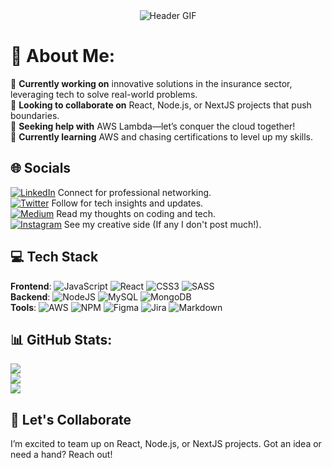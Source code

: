 <div align="center">
<img src="https://github.com/Aaron-Riley/Aaron-Riley/blob/main/hero.gif" alt="Header GIF">
</div>

# 💫 About Me:
🔭 **Currently working on** innovative solutions in the insurance sector, leveraging tech to solve real-world problems.  
👯 **Looking to collaborate on** React, Node.js, or NextJS projects that push boundaries.  
🤝 **Seeking help with** AWS Lambda—let’s conquer the cloud together!  
🌱 **Currently learning** AWS and chasing certifications to level up my skills. 

## 🌐 Socials
 [![LinkedIn](https://img.shields.io/badge/LinkedIn-%230077B5.svg?logo=linkedin&logoColor=white)](https://linkedin.com/in/aaron-riley-b2b686178) Connect for professional networking.  
 [![Twitter](https://img.shields.io/badge/Twitter-%231DA1F2.svg?logo=Twitter&logoColor=white)](https://twitter.com/@ARileyDev) Follow for tech insights and updates.  
 [![Medium](https://img.shields.io/badge/Medium-12100E?logo=medium&logoColor=white)](https://medium.com/@@aaronriley_) Read my thoughts on coding and tech.  
 [![Instagram](https://img.shields.io/badge/Instagram-%23E4405F.svg?logo=Instagram&logoColor=white)](https://instagram.com/aaronrileyy_) See my creative side (If any I don't post much!).

## 💻 Tech Stack
 **Frontend**: 
  ![JavaScript](https://img.shields.io/badge/javascript-%23323330.svg?style=for-the-badge&logo=javascript&logoColor=%23F7DF1E) 
  ![React](https://img.shields.io/badge/react-%2320232a.svg?style=for-the-badge&logo=react&logoColor=%2361DAFB) 
  ![CSS3](https://img.shields.io/badge/css3-%231572B6.svg?style=for-the-badge&logo=css3&logoColor=white) 
  ![SASS](https://img.shields.io/badge/SASS-hotpink.svg?style=for-the-badge&logo=SASS&logoColor=white)  
 **Backend**: 
  ![NodeJS](https://img.shields.io/badge/node.js-6DA55F?style=for-the-badge&logo=node.js&logoColor=white) 
  ![MySQL](https://img.shields.io/badge/mysql-%2300f.svg?style=for-the-badge&logo=mysql&logoColor=white) 
  ![MongoDB](https://img.shields.io/badge/mongodb-%234ea94b.svg?style=for-the-badge&logo=mongodb&logoColor=white)  
 **Tools**: 
  ![AWS](https://img.shields.io/badge/AWS-%23FF9900.svg?style=for-the-badge&logo=amazon-aws&logoColor=white) 
  ![NPM](https://img.shields.io/badge/NPM-%23000000.svg?style=for-the-badge&logo=npm&logoColor=white) 
  ![Figma](https://img.shields.io/badge/figma-%23F24E1E.svg?style=for-the-badge&logo=figma&logoColor=white) 
  ![Jira](https://img.shields.io/badge/jira-%230A0FFF.svg?style=for-the-badge&logo=jira&logoColor=white) 
  ![Markdown](https://img.shields.io/badge/markdown-%23000000.svg?style=for-the-badge&logo=markdown&logoColor=white)

## 📊 GitHub Stats:
![](https://github-readme-stats.vercel.app/api/top-langs/?username=aaron-riley&theme=tokyonight&hide_border=true&include_all_commits=false&count_private=false&layout=compact)<br/>
![](https://github-readme-stats.vercel.app/api?username=aaron-riley&theme=tokyonight&hide_border=true&include_all_commits=false&count_private=false)<br/>
![](https://github-readme-streak-stats.herokuapp.com/?user=aaron-riley&theme=tokyonight&hide_border=true)<br/>

## 🤝 Let's Collaborate
I’m excited to team up on React, Node.js, or NextJS projects. Got an idea or need a hand? Reach out!
